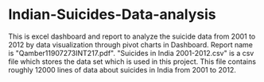 # Indian-Suicides-Data-analysis
This is excel dashboard and report to analyze the suicide data from 2001 to 2012 by data visualization through pivot charts in Dashboard.
Report name is "Qamber11907273INT217.pdf".
"Suicides in India 2001-2012.csv" is a csv file which stores the data set which is used in this project. This file contains roughly 12000 lines of data about suicides in India from 2001 to 2012.
